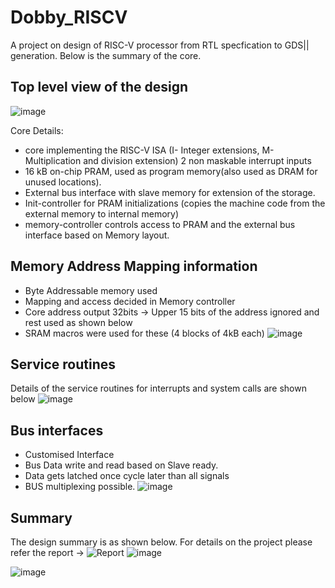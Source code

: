 # Dobby_RISCV
A project on design of RISC-V processor from RTL specfication to GDS|| generation. Below is the summary of the core.

## Top level view of the design
![image](https://user-images.githubusercontent.com/44490133/150550253-ed1a7a13-0fb4-4bd7-a99c-8d47656d2ecb.png)

Core Details:

- core implementing the RISC-V ISA (I- Integer extensions, M- Multiplication and division extension)  2 non maskable interrupt inputs 
- 16 kB on-chip PRAM, used as  program memory(also used as DRAM for unused locations). 
- External bus interface with slave memory for extension of the storage.  
- Init-controller for PRAM  initializations (copies the machine code from the external memory to internal memory)
- memory-controller controls access  to PRAM and the external bus interface based on Memory layout.

## Memory Address Mapping information
- Byte Addressable memory used
- Mapping and access decided in Memory controller
- Core address output 32bits -> Upper 15 bits of the address ignored and rest used as shown below
- SRAM macros were used for these (4 blocks of 4kB each)
![image](https://user-images.githubusercontent.com/44490133/150553761-feb06bc3-9035-4371-a908-90207ae05e74.png)

## Service routines

Details of the service routines for interrupts and system calls are shown below
![image](https://user-images.githubusercontent.com/44490133/150553952-4b5719f3-ebe7-40ec-9a6b-dc924b8ce3c0.png)

## Bus interfaces
- Customised Interface
- Bus Data write and read based on Slave ready.
- Data gets latched once cycle later than all signals
- BUS multiplexing possible.
![image](https://user-images.githubusercontent.com/44490133/150555011-fe095de6-25a7-4130-9b1b-f8f769d34fe3.png)


## Summary

The design summary is as shown below. For details on the project please refer the report -> ![Report](Report/)
![image](https://user-images.githubusercontent.com/44490133/150555238-69b29385-c32a-40ce-a604-2ccc57eb2c88.png)

![image](https://user-images.githubusercontent.com/44490133/150555831-aa46d2ff-9b18-418a-be24-7accec94fc5c.png)

